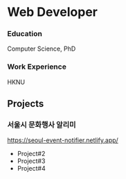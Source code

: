 # Web Developer

### Education
Computer Science, PhD

### Work Experience
HKNU

## Projects
### 서울시 문화행사 알리미
https://seoul-event-notifier.netlify.app/

- Project#2
- Project#3
- Project#4
